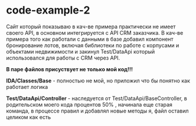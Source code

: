 # code-example-2
Сайт который показываю в кач-ве примера практически не имеет своего API, в основном интегрируется с API CRM заказчика.
В кач-ве примера того как работали с данными в базе добавил компонент бронирование лотов, включая библиотеки по работе с корпусами и объектами недвижимости и закинул Test/DataApi который использовался для работы с CRM через API.

**В паре файлов присуствует не только мой код!!!**

**IDA/Classes/Base** - полностью не мой, но приложил что бы понятно как работает логика

**Test/DataApi/Controller** - наследуется от Test/DataApi/BaseController, в родительском моего кода процентов 50% , начинала еще старая команда, в процессе правил и добавлял новые методы я, файл оставил целиком как есть
